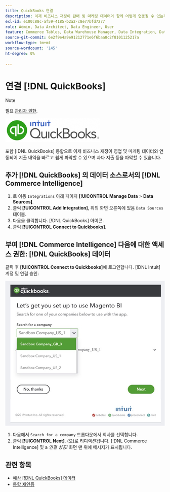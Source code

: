 ```yaml
---
title: QuickBooks 연결
description: 이제 비즈니스 재정이 판매 및 마케팅 데이터와 함께 어떻게 연동될 수 있는지 알아보고 비용을 빠르고 쉽게 탭하고, 과소비를 식별하는 등의 작업을 수행할 수 있습니다.
exl-id: e100c88c-af59-4185-b2a2-c8e77bfd7277
role: Admin, Data Architect, Data Engineer, User
feature: Commerce Tables, Data Warehouse Manager, Data Integration, Data Import/Export
source-git-commit: 6e2f9e4a9e91212771e6f6baa8c2f8101125217a
workflow-type: tm+mt
source-wordcount: '145'
ht-degree: 0%

---
```


# 연결 [!DNL QuickBooks]

>[!NOTE]
>
>필요 [관리자 권한](../../../administrator/user-management/user-management.md).

![](../../../assets/Quickbooks.png)

포함 [!DNL QuickBooks] 통합으로 이제 비즈니스 재정이 영업 및 마케팅 데이터와 연동되어 지출 내역을 빠르고 쉽게 파악할 수 있으며 과다 지출 등을 파악할 수 있습니다.

## 추가 [!DNL QuickBooks] 의 데이터 소스로서의 [!DNL Commerce Intelligence]

1. 로 이동 `Integrations` 아래 페이지 **[!UICONTROL Manage Data** > **Data Sources]**.
1. 클릭 **[!UICONTROL Add Integration]**, 위의 화면 오른쪽에 있음 `Data Sources` 테이블.
1. 다음을 클릭합니다. [!DNL QuickBooks] 아이콘.
1. 클릭 **[!UICONTROL Connect to Quickbooks]**.

## 부여 [!DNL Commerce Intelligence] 다음에 대한 액세스 권한: [!DNL QuickBooks] 데이터

클릭 후 **[!UICONTROL Connect to Quickbooks]**&#x200B;에 로그인합니다. [!DNL Intuit] 계정 및 연결 승인:

![](../../../assets/QuickBooks_App_Store_1.jpg)

1. 다음에서 `Search for a company` 드롭다운에서 회사를 선택합니다.
1. 클릭 **[!UICONTROL Next]**. (으)로 리디렉션됩니다. [!DNL Commerce Intelligence] 및 a *연결 성공!* 화면 맨 위에 메시지가 표시됩니다.

## 관련 항목

* [예상 [!DNL QuickBooks] 데이터](../integrations/quickbooks-data.md)
* [통합 재인증](https://experienceleague.adobe.com/docs/commerce-knowledge-base/kb/how-to/mbi-reauthenticating-integrations.html)
